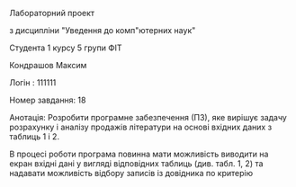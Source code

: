 Лабораторний проект 

з дисципліни "Уведення до комп"ютерних наук"

Студента 1 курсу 5 групи ФІТ

Кондрашов Максим

Логін : 111111

Номер завдання: 18

Анотація: Розробити програмне забезпечення (ПЗ), яке вирішує задачу розрахунку і аналізу продажів літератури на
основі вхідних даних з таблиць 1 і 2.

В процесі роботи програма повинна мати можливість виводити на екран вхідні дані у вигляді
відповідних таблиць (див. табл. 1, 2) та надавати можливість відбору записів із довідника по
критерію
